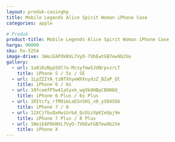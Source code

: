 ```yaml
---
layout: produk-casinghp
title: Mobile Legends Alice Spirit Woman iPhone Case
categories: apple

# Produk
product-title: Mobile Legends Alice Spirit Woman iPhone Case
harga: 90000
sku: hn-5254
image-drive: 1WeiEAPOkNVL7VyO-7VbEwtGB7ew9b2Ve
gallery:
  - url: 1u0iKuNyp5Ol7a-Mcsyfmw5JUNrpvzrLT
    title: iPhone 5 / 5s / SE
  - url: 1LpZZIYA_tiNTXhyeWXXnydzZ_BZaP_Ql
    title: iPhone 6 / 6s
  - url: 10fcemfP5w41aSyxk_wgVkOHBpCBOH6O_
    title: iPhone 6 Plus / 6s Plus
  - url: 1RItcfy_rfMOimLaESn5H1_x0_yVD45bb
    title: iPhone 7 / 8
  - url: 12XCjfbuQxHwiUrbd_QcOizXpKIeUpj9e
    title: iPhone 7 Plus / 8 Plus
  - url: 1WeiEAPOkNVL7VyO-7VbEwtGB7ew9b2Ve
    title: iPhone X
---
```

